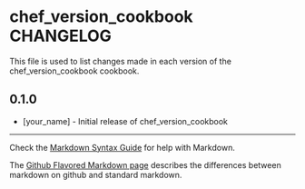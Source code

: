 # chef_version_cookbook CHANGELOG

This file is used to list changes made in each version of the chef_version_cookbook cookbook.

## 0.1.0
- [your_name] - Initial release of chef_version_cookbook

- - -
Check the [Markdown Syntax Guide](http://daringfireball.net/projects/markdown/syntax) for help with Markdown.

The [Github Flavored Markdown page](http://github.github.com/github-flavored-markdown/) describes the differences between markdown on github and standard markdown.
